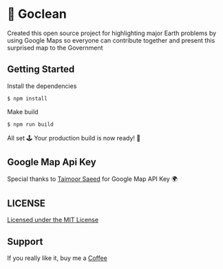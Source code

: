 # :rocket: Goclean

Created this open source project for highlighting major Earth problems by using Google Maps so everyone can contribute together and present this surprised map to the Government

## Getting Started

Install the dependencies  

```bash
$ npm install
```

Make build

```bash
$ npm run build
```

All set 🕹 Your production build is now ready! :rocket:

## Google Map Api Key

Special thanks to [Taimoor Saeed](https://www.linkedin.com/in/taimoorsaeed/) for Google Map API Key 🌍

## LICENSE
[Licensed under the MIT License](./LICENSE)

## Support
If you really like it, buy me a [Coffee](https://ko-fi.com/awais786327)
